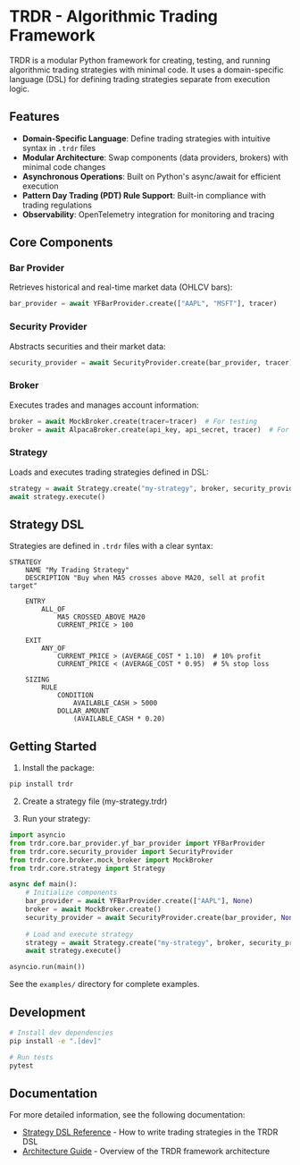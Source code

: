 # TRDR - Algorithmic Trading Framework

TRDR is a modular Python framework for creating, testing, and running algorithmic trading strategies with minimal code. It uses a domain-specific language (DSL) for defining trading strategies separate from execution logic.

## Features

- **Domain-Specific Language**: Define trading strategies with intuitive syntax in `.trdr` files
- **Modular Architecture**: Swap components (data providers, brokers) with minimal code changes
- **Asynchronous Operations**: Built on Python's async/await for efficient execution
- **Pattern Day Trading (PDT) Rule Support**: Built-in compliance with trading regulations
- **Observability**: OpenTelemetry integration for monitoring and tracing

## Core Components

### Bar Provider
Retrieves historical and real-time market data (OHLCV bars):
```python
bar_provider = await YFBarProvider.create(["AAPL", "MSFT"], tracer)
```

### Security Provider
Abstracts securities and their market data:
```python
security_provider = await SecurityProvider.create(bar_provider, tracer)
```

### Broker
Executes trades and manages account information:
```python
broker = await MockBroker.create(tracer=tracer)  # For testing
broker = await AlpacaBroker.create(api_key, api_secret, tracer)  # For live trading
```

### Strategy
Loads and executes trading strategies defined in DSL:
```python
strategy = await Strategy.create("my-strategy", broker, security_provider, tracer)
await strategy.execute()
```

## Strategy DSL

Strategies are defined in `.trdr` files with a clear syntax:

```
STRATEGY
    NAME "My Trading Strategy"
    DESCRIPTION "Buy when MA5 crosses above MA20, sell at profit target"
    
    ENTRY
        ALL_OF
            MA5 CROSSED_ABOVE MA20
            CURRENT_PRICE > 100
    
    EXIT
        ANY_OF
            CURRENT_PRICE > (AVERAGE_COST * 1.10)  # 10% profit
            CURRENT_PRICE < (AVERAGE_COST * 0.95)  # 5% stop loss
            
    SIZING
        RULE
            CONDITION
                AVAILABLE_CASH > 5000
            DOLLAR_AMOUNT 
                (AVAILABLE_CASH * 0.20)
```

## Getting Started

1. Install the package:
```bash
pip install trdr
```

2. Create a strategy file (my-strategy.trdr)

3. Run your strategy:
```python
import asyncio
from trdr.core.bar_provider.yf_bar_provider import YFBarProvider
from trdr.core.security_provider import SecurityProvider
from trdr.core.broker.mock_broker import MockBroker
from trdr.core.strategy import Strategy

async def main():
    # Initialize components
    bar_provider = await YFBarProvider.create(["AAPL"], None)
    broker = await MockBroker.create()
    security_provider = await SecurityProvider.create(bar_provider, None)
    
    # Load and execute strategy
    strategy = await Strategy.create("my-strategy", broker, security_provider, None)
    await strategy.execute()

asyncio.run(main())
```

See the `examples/` directory for complete examples.

## Development

```bash
# Install dev dependencies
pip install -e ".[dev]"

# Run tests
pytest
```

## Documentation

For more detailed information, see the following documentation:

- [Strategy DSL Reference](docs/DSL_REFERENCE.md) - How to write trading strategies in the TRDR DSL
- [Architecture Guide](docs/ARCHITECTURE.md) - Overview of the TRDR framework architecture